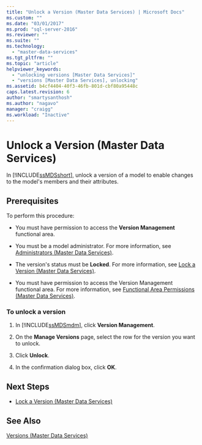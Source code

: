 ```yaml
---
title: "Unlock a Version (Master Data Services) | Microsoft Docs"
ms.custom: ""
ms.date: "03/01/2017"
ms.prod: "sql-server-2016"
ms.reviewer: ""
ms.suite: ""
ms.technology: 
  - "master-data-services"
ms.tgt_pltfrm: ""
ms.topic: "article"
helpviewer_keywords: 
  - "unlocking versions [Master Data Services]"
  - "versions [Master Data Services], unlocking"
ms.assetid: b4cf4404-40f3-46fb-801d-cbf80a95448c
caps.latest.revision: 6
author: "smartysanthosh"
ms.author: "nagavo"
manager: "craigg"
ms.workload: "Inactive"
---
```

# Unlock a Version (Master Data Services)
  In [!INCLUDE[ssMDSshort](../includes/ssmdsshort-md.md)], unlock a version of a model to enable changes to the model's members and their attributes.  
  
## Prerequisites  
 To perform this procedure:  
  
-   You must have permission to access the **Version Management** functional area.  
  
-   You must be a model administrator. For more information, see [Administrators &#40;Master Data Services&#41;](../master-data-services/administrators-master-data-services.md).  
  
-   The version's status must be **Locked**. For more information, see [Lock a Version &#40;Master Data Services&#41;](../master-data-services/lock-a-version-master-data-services.md).  
  
-   You must have permission to access the Version Management functional area. For more information, see [Functional Area Permissions &#40;Master Data Services&#41;](../master-data-services/functional-area-permissions-master-data-services.md).  
  
### To unlock a version  
  
1.  In [!INCLUDE[ssMDSmdm](../includes/ssmdsmdm-md.md)], click **Version Management**.  
  
2.  On the **Manage Versions** page, select the row for the version you want to unlock.  
  
3.  Click **Unlock**.  
  
4.  In the confirmation dialog box, click **OK**.  
  
## Next Steps  
  
-   [Lock a Version &#40;Master Data Services&#41;](../master-data-services/lock-a-version-master-data-services.md)  
  
## See Also  
 [Versions &#40;Master Data Services&#41;](../master-data-services/versions-master-data-services.md)  
  
  
